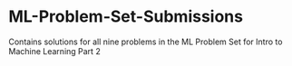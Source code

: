 # ML-Problem-Set-Submissions
Contains solutions for all nine problems in the ML Problem Set for Intro to Machine Learning Part 2
